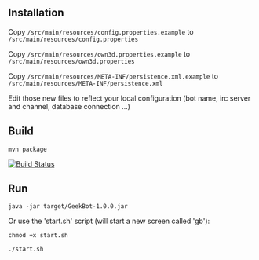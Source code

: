Installation------------Copy `/src/main/resources/config.properties.example` to `/src/main/resources/config.properties`Copy `/src/main/resources/own3d.properties.example` to `/src/main/resources/own3d.properties`Copy `/src/main/resources/META-INF/persistence.xml.example` to `/src/main/resources/META-INF/persistence.xml`Edit those new files to reflect your local configuration (bot name, irc server and channel, database connection ...)Build-----`mvn package`[![Build Status](https://secure.travis-ci.org/Athou/GeekBot.png?branch=master)](http://travis-ci.org/Athou/GeekBot)Run---`java -jar target/GeekBot-1.0.0.jar`Or use the 'start.sh' script (will start a new screen called 'gb'): `chmod +x start.sh``./start.sh`
